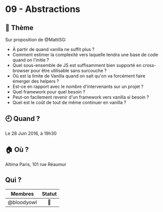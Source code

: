 # 09 - Abstractions

## 💬 Thème

Sur proposition de @MattiSG:

- À partir de quand vanilla ne suffit plus ?
- Comment estimer la complexité vers laquelle tendra une base de code quand on l'initie ?
- Quel sous-ensemble de JS est suffisamment bien supporté en cross-browser pour être utilisable sans surcouche ?
- Où est la limite de Vanilla quand on sait qu'on va forcément faire émerger des helpers ?
- Est-ce en rapport avec le nombre d'intervenants sur un projet ?
- Quel framework pour quel besoin ?
- Peut-on facilement revenir d'un framework vers vanilla si besoin ?
- Quel est le coût de tout de même continuer en vanilla ?

## 🕘 Quand ?

Le 28 Juin 2016, à 19h30

## 🏠 Où ?

Altima Paris, 101 rue Réaumur

## Qui ?

Membres | Statut |
--------|:------:|
@bloodyowl | 🍻
